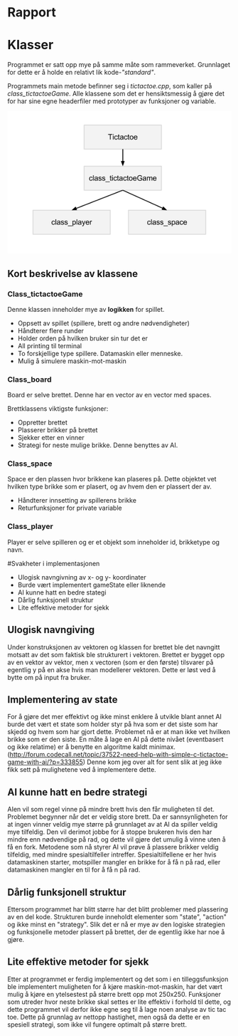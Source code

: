 Rapport
=======

# Klasser
Programmet er satt opp mye på samme måte som rammeverket. Grunnlaget for dette er å holde en relativt lik kode-*"standard"*.

Programmets main metode befinner seg i *tictactoe.cpp*, som kaller på *class_tictactoeGame*.
Alle klassene som det er hensiktsmessig å gjøre det for har sine egne headerfiler med prototyper av funksjoner og variable.

![alt text](https://github.com/larhauga/tictactoe/raw/master/tictactoe.png)

## Kort beskrivelse av klassene
### Class_tictactoeGame
Denne klassen inneholder mye av **logikken** for spillet. 
 * Oppsett av spillet (spillere, brett og andre nødvendigheter)
 * Håndterer flere runder
 * Holder orden på hvilken bruker sin tur det er
 * All printing til terminal
 * To forskjellige type spillere. Datamaskin eller menneske.
 * Mulig å simulere maskin-mot-maskin

### Class_board
Board er selve brettet. Denne har en vector av en vector med spaces. 

Brettklassens viktigste funksjoner:
 * Oppretter brettet
 * Plasserer brikker på brettet
 * Sjekker etter en vinner
 * Strategi for neste mulige brikke. Denne benyttes av AI.

### Class_space
Space er den plassen hvor brikkene kan plaseres på. 
Dette objektet vet hvilken type brikke som er plasert, og av hvem den er plassert der av.
 * Håndterer innsetting av spillerens brikke
 * Returfunksjoner for private variable

### Class_player
Player er selve spilleren og er et objekt som inneholder id, brikketype og navn.


#Svakheter i implementasjonen
 - Ulogisk navngivning av x- og y- koordinater
 - Burde vært implementert gameState eller liknende
 - AI kunne hatt en bedre stategi
 - Dårlig funksjonell struktur
 - Lite effektive metoder for sjekk

## Ulogisk navngiving
Under konstruksjonen av vektoren og klassen for brettet ble det navngitt motsatt av det som faktisk ble strukturert i vektoren.
Brettet er bygget opp av en vektor av vektor, men x vectoren (som er den første) tilsvarer på egentlig y på en akse hvis man modellerer vektoren.
Dette er løst ved å bytte om på input fra bruker.

## Implementering av state
For å gjøre det mer effektivt og ikke minst enklere å utvikle blant annet AI burde det vært et state som holder styr på hva som er det siste som har skjedd og hvem som har gjort dette.
Problemet nå er at man ikke vet hvilken brikke som er den siste.
En måte å lage en AI på dette nivået (eventbasert og ikke relatime) er å benytte en algoritme kaldt minimax. (http://forum.codecall.net/topic/37522-need-help-with-simple-c-tictactoe-game-with-ai/?p=333855)
Denne kom jeg over alt for sent slik at jeg ikke fikk sett på mulighetene ved å implementere dette.

## AI kunne hatt en bedre strategi
AIen vil som regel vinne på mindre brett hvis den får muligheten til det. Problemet begynner når det er veldig store brett. Da er sannsynligheten for at ingen vinner veldig mye større på grunnlaget av at AI da spiller veldig mye tilfeldig. Den vil derimot jobbe for å stoppe brukeren hvis den har mindre enn nødvendige på rad, og dette vil gjøre det umulig å vinne uten å få en fork.
Metodene som nå styrer AI vil prøve å plassere brikker veldig tilfeldig, med mindre spesialtilfeller intreffer. Spesialtilfellene er her hvis datamaskinen starter, motspiller mangler en brikke for å få n på rad, eller datamaskinen mangler en til for å få n på rad.

## Dårlig funksjonell struktur
Ettersom programmet har blitt større har det blitt problemer med plassering av en del kode.
Strukturen burde inneholdt elementer som "state", "action" og ikke minst en "strategy".
Slik det er nå er mye av den logiske strategien og funksjonelle metoder plassert på brettet, der de egentlig ikke har noe å gjøre.

## Lite effektive metoder for sjekk
Etter at programmet er ferdig implementert og det som i en tilleggsfunksjon ble implementert muligheten for å kjøre maskin-mot-maskin, har det vært mulig å kjøre en ytelsestest på større brett opp mot 250x250.
Funksjoner som utreder hvor neste brikke skal settes er lite effektiv i forhold til dette, og dette programmet vil derfor ikke egne seg til å lage noen analyse av tic tac toe. Dette på grunnlag av nettopp hastighet, men også da dette er en spesiell strategi, som ikke vil fungere optimalt på større brett.
